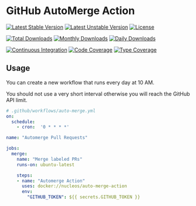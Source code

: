 GitHub AutoMerge Action
=======================

[![Latest Stable Version](https://poser.pugx.org/nucleos/auto-merge-action/v/stable)](https://packagist.org/packages/nucleos/auto-merge-action)
[![Latest Unstable Version](https://poser.pugx.org/nucleos/auto-merge-action/v/unstable)](https://packagist.org/packages/nucleos/auto-merge-action)
[![License](https://poser.pugx.org/nucleos/auto-merge-action/license)](LICENSE.md)

[![Total Downloads](https://poser.pugx.org/nucleos/auto-merge-action/downloads)](https://packagist.org/packages/nucleos/auto-merge-action)
[![Monthly Downloads](https://poser.pugx.org/nucleos/auto-merge-action/d/monthly)](https://packagist.org/packages/nucleos/auto-merge-action)
[![Daily Downloads](https://poser.pugx.org/nucleos/auto-merge-action/d/daily)](https://packagist.org/packages/nucleos/auto-merge-action)

[![Continuous Integration](https://github.com/nucleos/auto-merge-action/workflows/Continuous%20Integration/badge.svg?event=push)](https://github.com/nucleos/auto-merge-action/actions?query=workflow%3A"Continuous+Integration"+event%3Apush)
[![Code Coverage](https://codecov.io/gh/nucleos/auto-merge-action/graph/badge.svg)](https://codecov.io/gh/nucleos/auto-merge-action)
[![Type Coverage](https://shepherd.dev/github/nucleos/auto-merge-action/coverage.svg)](https://shepherd.dev/github/nucleos/auto-merge-action)

## Usage

You can create a new workflow that runs every day at 10 AM.

You should not use a very short interval otherwise you will reach the GitHub API limit.

```yaml
# .github/workflows/auto-merge.yml
on:
  schedule:
    - cron:  '0 * * * *'

name: "Automerge Pull Requests"

jobs:
  merge:
    name: "Merge labeled PRs"
    runs-on: ubuntu-latest

    steps:
    - name: "Automerge Action"
      uses: docker://nucleos/auto-merge-action
      env:
        "GITHUB_TOKEN": ${{ secrets.GITHUB_TOKEN }}
```
